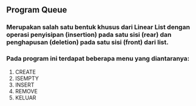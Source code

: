 ## Program Queue
### Merupakan salah satu bentuk khusus dari Linear List dengan operasi penyisipan (insertion) pada satu sisi (rear) dan penghapusan (deletion) pada satu sisi (front) dari list.

### Pada program ini terdapat beberapa menu yang diantaranya:
1. CREATE
2. ISEMPTY
3. INSERT
4. REMOVE
5. KELUAR

